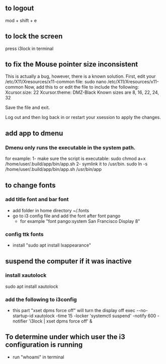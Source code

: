 ## to logout
 mod + shift + e

## to lock the screen
 press i3lock in terminal

## to fix the Mouse pointer size inconsistent
This is actually a bug, however, there is a known solution.
First, edit your /etc/X11/Xresources/x11-common file:
sudo nano /etc/X11/Xresources/x11-common
Now, add this to or edit the file to include the following:
Xcursor.size: 22
Xcursor.theme: DMZ-Black
Known sizes are 8, 16, 22, 24, 32

Save the file and exit.

Log out and then log back in or restart your xsession to apply the changes.

## add app to dmenu 
### Dmenu only runs the executable in the system path. 
for example:
1- make sure the script is executable:
    sudo chmod a+x /home/user/.build/app/bin/app.sh
2- symlink it to /usr/bin.
    sudo ln -s /home/user/.build/app/bin/app.sh /usr/bin/app

## to change fonts
### add title font and bar font 
 - add folder in home directory ~/.fonts
 - go to i3 config file and add the font after font pango
    - for example "font pango:system San Francisco Display 8"
### config ttk fonts
 - install "sudo apt install lxappearance"

## suspend the computer if it was inactive 
### install xautolock
 sudo apt install xautolock
### add the following to i3config
- this part "xset dpms force off" will turn the display off
exec --no-startup-id xautolock -time 15 -locker 'systemctl suspend' -notify 600 -notifier 'i3lock | xset dpms force off' &

## To determine under which user the i3 configuration is running
- run "whoami" in terminal 
